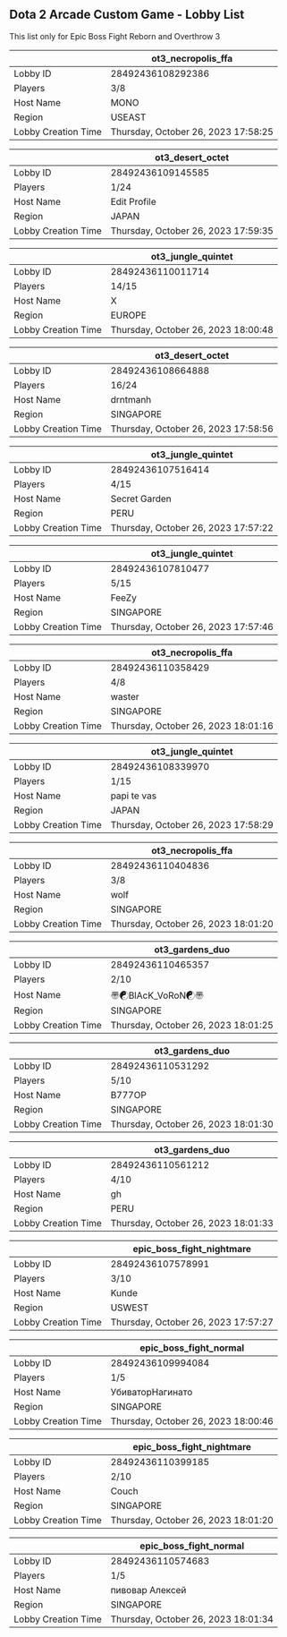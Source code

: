 ## Dota 2 Arcade Custom Game - Lobby List

This list only for Epic Boss Fight Reborn and Overthrow 3

|  | ot3_necropolis_ffa |
| ------ | ------ |
| Lobby ID | 28492436108292386 |
| Players | 3/8 |
| Host Name | MONO |
| Region | USEAST |
| Lobby Creation Time | Thursday, October 26, 2023 17:58:25 |


|  | ot3_desert_octet |
| ------ | ------ |
| Lobby ID | 28492436109145585 |
| Players | 1/24 |
| Host Name | Edit Profile |
| Region | JAPAN |
| Lobby Creation Time | Thursday, October 26, 2023 17:59:35 |


|  | ot3_jungle_quintet |
| ------ | ------ |
| Lobby ID | 28492436110011714 |
| Players | 14/15 |
| Host Name | X |
| Region | EUROPE |
| Lobby Creation Time | Thursday, October 26, 2023 18:00:48 |


|  | ot3_desert_octet |
| ------ | ------ |
| Lobby ID | 28492436108664888 |
| Players | 16/24 |
| Host Name | drntmanh |
| Region | SINGAPORE |
| Lobby Creation Time | Thursday, October 26, 2023 17:58:56 |


|  | ot3_jungle_quintet |
| ------ | ------ |
| Lobby ID | 28492436107516414 |
| Players | 4/15 |
| Host Name | Secret Garden |
| Region | PERU |
| Lobby Creation Time | Thursday, October 26, 2023 17:57:22 |


|  | ot3_jungle_quintet |
| ------ | ------ |
| Lobby ID | 28492436107810477 |
| Players | 5/15 |
| Host Name | FeeZy |
| Region | SINGAPORE |
| Lobby Creation Time | Thursday, October 26, 2023 17:57:46 |


|  | ot3_necropolis_ffa |
| ------ | ------ |
| Lobby ID | 28492436110358429 |
| Players | 4/8 |
| Host Name | waster |
| Region | SINGAPORE |
| Lobby Creation Time | Thursday, October 26, 2023 18:01:16 |


|  | ot3_jungle_quintet |
| ------ | ------ |
| Lobby ID | 28492436108339970 |
| Players | 1/15 |
| Host Name | papi te vas |
| Region | JAPAN |
| Lobby Creation Time | Thursday, October 26, 2023 17:58:29 |


|  | ot3_necropolis_ffa |
| ------ | ------ |
| Lobby ID | 28492436110404836 |
| Players | 3/8 |
| Host Name | wolf |
| Region | SINGAPORE |
| Lobby Creation Time | Thursday, October 26, 2023 18:01:20 |


|  | ot3_gardens_duo |
| ------ | ------ |
| Lobby ID | 28492436110465357 |
| Players | 2/10 |
| Host Name | 〠☯BlAcK_VoRoN☯〠 |
| Region | SINGAPORE |
| Lobby Creation Time | Thursday, October 26, 2023 18:01:25 |


|  | ot3_gardens_duo |
| ------ | ------ |
| Lobby ID | 28492436110531292 |
| Players | 5/10 |
| Host Name | В777OP |
| Region | SINGAPORE |
| Lobby Creation Time | Thursday, October 26, 2023 18:01:30 |


|  | ot3_gardens_duo |
| ------ | ------ |
| Lobby ID | 28492436110561212 |
| Players | 4/10 |
| Host Name | gh |
| Region | PERU |
| Lobby Creation Time | Thursday, October 26, 2023 18:01:33 |


|  | epic_boss_fight_nightmare |
| ------ | ------ |
| Lobby ID | 28492436107578991 |
| Players | 3/10 |
| Host Name | Kunde |
| Region | USWEST |
| Lobby Creation Time | Thursday, October 26, 2023 17:57:27 |


|  | epic_boss_fight_normal |
| ------ | ------ |
| Lobby ID | 28492436109994084 |
| Players | 1/5 |
| Host Name | УбиваторНагинато |
| Region | SINGAPORE |
| Lobby Creation Time | Thursday, October 26, 2023 18:00:46 |


|  | epic_boss_fight_nightmare |
| ------ | ------ |
| Lobby ID | 28492436110399185 |
| Players | 2/10 |
| Host Name | Couch |
| Region | SINGAPORE |
| Lobby Creation Time | Thursday, October 26, 2023 18:01:20 |


|  | epic_boss_fight_normal |
| ------ | ------ |
| Lobby ID | 28492436110574683 |
| Players | 1/5 |
| Host Name | пивовар Алексей |
| Region | SINGAPORE |
| Lobby Creation Time | Thursday, October 26, 2023 18:01:34 |


